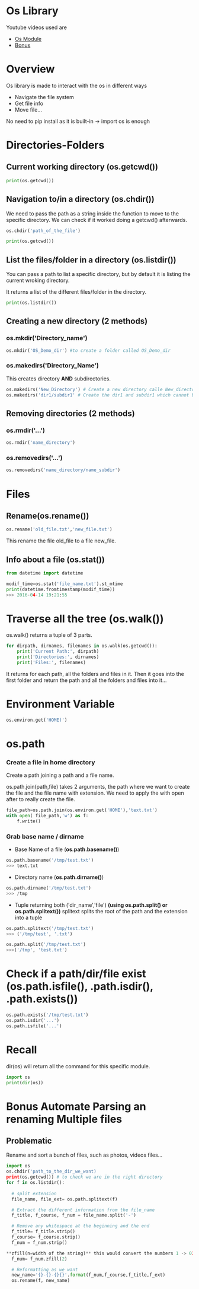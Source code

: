 # Os Library
Youtube videos used are 
- [Os Module](https://www.youtube.com/watch?v=tJxcKyFMTGo&list=PLHYCooaMYBEzDrA_LnSqLqBYs17Y3EKkP&index=37)
- [Bonus](https://www.youtube.com/watch?v=ve2pmm5JqmI&list=PLHYCooaMYBEzDrA_LnSqLqBYs17Y3EKkP&index=41)
# Overview

Os library is made to interact with the os in different ways
- Navigate the file system
- Get file info
- Move file...

No need to pip install as it is built-in -> import os is enough

# Directories-Folders

## Current working directory (os.getcwd())

```python
print(os.getcwd())
```

## Navigation to/in a directory (os.chdir())
We need to pass the path as a string inside the function to move to the specific directory. We can check if it worked doing a getcwd() afterwards.
```python
os.chdir('path_of_the_file')

print(os.getcwd())
```

## List the files/folder in a directory (os.listdir())
You can pass a path to list a specific directory, but by default it is listing the current wroking directory.

It returns a list of the different files/folder in the directory.


```python
print(os.listdir())
```


## Creating a new directory (2 methods)

### os.mkdir('Directory_name')

```python
os.mkdir('OS_Demo_dir') #to create a folder called OS_Demo_dir
```

### os.makedirs('Directory_Name')
This creates directory **AND** subdirectories.
```python
os.makedirs('New_Directory') # Create a new directory calle New_directory.
os.makedirs('dir1/subdir1' # Create the dir1 and subdir1 which cannot be done with mkdir()
```

## Removing directories (2 methods)
### os.rmdir('...')
```python
os.rmdir('name_directory')

```
### os.removedirs('...')

```python
os.removedirs('name_directory/name_subdir')
```

# Files

## Rename(os.rename())
```python
os.rename('old_file.txt','new_file.txt')
```
This rename the file old_file to a file new_file.

## Info about a file (os.stat())

```python
from datetime import datetime

modif_time=os.stat('file_name.txt').st_mtime
print(datetime.fromtimestamp(modif_time))
>>> 2016-04-14 19:21:55
```
# Traverse all the tree (os.walk())
os.walk() returns a tuple of 3 parts.

```python
for dirpath, dirnames, filenames in os.walk(os.getcwd()):
	print('Current Path:', dirpath)
	print('Directories:', dirnames)
	print('Files:', filenames)
```

It returns for each path, all the folders and files in it. 
Then it goes into the first folder and return the path and all the folders and files into it...

# Environment Variable

```python
os.environ.get('HOME)')
```

# os.path

### Create a file in home directory
Create a path joining a path and a file name.

os.path.join(path,file) takes 2 arguments, the path where we want to create the file and the file name with extension.
We need to apply the with open after to really create the file.
```python
file_path=os.path.join(os.environ.get('HOME'),'text.txt')
with open( file_path,'w') as f:
	f.write()
```

### Grab base name / dirname
- Base Name of a file (**os.path.basename()**)


```python
os.path.basename('/tmp/test.txt')
>>> text.txt

```

- Directory name (**os.path.dirname()**)


```python
os.path.dirname('/tmp/test.txt')
>>> /tmp
```

- Tuple returning both ('dir_name','file') **(using os.path.split() or os.path.splitext())**
 splitext splits the root of the path and the extension into a tuple 

```python
os.path.splitext('/tmp/test.txt')
>>> ('/tmp/test', '.txt')
```

```python
os.path.split('/tmp/test.txt')
>>>('/tmp', 'test.txt')
```


# Check if a path/dir/file exist (os.path.isfile(), .path.isdir(), .path.exists())

```python
os.path.exists('/tmp/test.txt')
os.path.isdir('...')
os.path.isfile('...')

```

# Recall
dir(os) will return all the command for this specific module.

```python
import os
print(dir(os))
```

# Bonus Automate Parsing an renaming Multiple files

## Problematic 
Rename and sort a bunch of files, such as photos, videos files...

```python
import os
os.chdir('path_to_the_dir_we_want)
print(os.getcwd()) # to check we are in the right directory
for f in os.listdir():
 
  # split extension
  file_name, file_ext= os.path.splitext(f)

  # Extract the different information from the file_name
  f_title, f_course, f_num = file_name.split('-')

  # Remove any whitespace at the beginning and the end
  f_title= f_title.strip()
  f_course= f_course.strip()
  f_num = f_num.strip()

**zfill(n=width of the string)** this would convert the numbers 1 -> 01 if we put zfill(2).
  f_num= f_num.zfill(2)

  # Reformatting as we want
  new_name='{}-{}-{}{}'.format(f_num,f_course,f_title,f_ext)
  os.rename(f, new_name)
```

  

  
